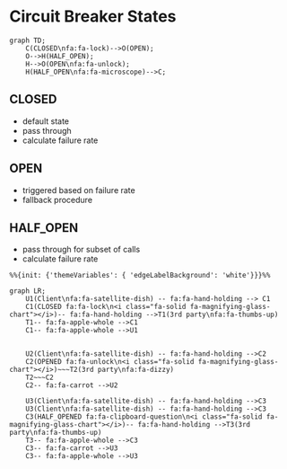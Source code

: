 # Circuit Breaker States

```mermaid
graph TD;
    C(CLOSED\nfa:fa-lock)-->O(OPEN);
    O-->H(HALF_OPEN);
    H-->O(OPEN\nfa:fa-unlock);
    H(HALF_OPEN\nfa:fa-microscope)-->C;
```

## CLOSED
- default state
- pass through
- calculate failure rate

## OPEN
- triggered based on failure rate
- fallback procedure

## HALF_OPEN
- pass through for subset of calls
- calculate failure rate

```mermaid
%%{init: {'themeVariables': { 'edgeLabelBackground': 'white'}}}%%

graph LR;
    U1(Client\nfa:fa-satellite-dish) -- fa:fa-hand-holding --> C1
    C1(CLOSED fa:fa-lock\n<i class="fa-solid fa-magnifying-glass-chart"></i>)-- fa:fa-hand-holding -->T1(3rd party\nfa:fa-thumbs-up)
    T1-- fa:fa-apple-whole -->C1
    C1-- fa:fa-apple-whole -->U1


    U2(Client\nfa:fa-satellite-dish) -- fa:fa-hand-holding -->C2
    C2(OPENED fa:fa-unlock\n<i class="fa-solid fa-magnifying-glass-chart"></i>)~~~T2(3rd party\nfa:fa-dizzy)
    T2~~~C2
    C2-- fa:fa-carrot -->U2

    U3(Client\nfa:fa-satellite-dish) -- fa:fa-hand-holding -->C3
    U3(Client\nfa:fa-satellite-dish) -- fa:fa-hand-holding -->C3
    C3(HALF_OPENED fa:fa-clipboard-question\n<i class="fa-solid fa-magnifying-glass-chart"></i>)-- fa:fa-hand-holding -->T3(3rd party\nfa:fa-thumbs-up)
    T3-- fa:fa-apple-whole -->C3
    C3-- fa:fa-carrot -->U3
    C3-- fa:fa-apple-whole -->U3    
```